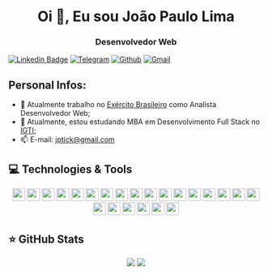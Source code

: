 <h1 align="center">Oi 👋, Eu sou João Paulo Lima</h1>
<h3 align="center">Desenvolvedor Web</h3>

[![Linkedin Badge](https://img.shields.io/badge/linkedin-%230077B5.svg?&style=for-the-badge&logo=linkedin&logoColor=white&link=https://www.linkedin.com/in/jo%C3%A3o-paulo-lima-548288200/)](https://www.linkedin.com/in/jo%C3%A3o-paulo-lima-548288200/)
[![Telegram](https://img.shields.io/badge/telegram-D14836?color=2CA5E0&style=for-the-badge&logo=telegram&logoColor=white)](https://t.me/jptick)
[![Github](https://img.shields.io/badge/github-%23100000.svg?&style=for-the-badge&logo=github&logoColor=white)](https://github.com/joaopaulu)
[![Gmail](https://img.shields.io/badge/gmail-D14836?&style=for-the-badge&logo=gmail&logoColor=white)](mailto:jptickl@gmail.com)


## Personal Infos:

- 💼 Atualmente trabalho no [Exército Brasileiro](https://www.eb.mil.br) como Analista Desenvolvedor Web;
- 🌱 Atualmente, estou estudando MBA em Desenvolvimento Full Stack no [IGTI](https://www.igti.com.br/cursos/mba-em-desenvolvimento-full-stack/);
- 📫 E-mail: jptick@gmail.com

## 💻 Technologies & Tools

<p align="center">
 
<img height="25" src="https://img.shields.io/badge/-HTML5-E34F26.svg?&style=flat-square&logo=html5&logoColor=white" />
<img height="25" src="https://img.shields.io/badge/-CSS3-1572B6.svg?&style=flat-square&logo=css3&logoColor=white" /> 
<img height="25" src="https://img.shields.io/badge/-JavaScript-%23F7DF1E.svg?&style=flat-square&logo=javascript&logoColor=black"/>
<img height="25" src="https://img.shields.io/badge/-Typescript%20-%23007ACC.svg?&style=flat-square&logo=typescript&logoColor=white"/>
<img height="25" src="https://img.shields.io/badge/-Node.js%20-%2343853D.svg?&style=flat-square&logo=node.js&logoColor=white"/>
<img height="25" src="https://img.shields.io/badge/-Express.js%20-%23404d59.svg?&style=flat-square"/>
<img height="25" src="https://img.shields.io/badge/-React%20-%2320232a.svg?&style=flat-square&logo=react&logoColor=%2361DAFB"/>
<img height="25" src="https://img.shields.io/badge/-Angular%20-%23DD0031.svg?&style=flat-square&logo=angular&logoColor=white"/>
<img height="25" src="https://img.shields.io/badge/-Bootstrap%20-%23563D7C.svg?&style=flat-square&logo=bootstrap&logoColor=white"/>
<img height="25" src="https://img.shields.io/badge/-Graphql-%23FF69D4.svg?&style=flat-square&logo=graphql&logoColor=white"/>

<img height="25" src="https://img.shields.io/badge/-Java-007396?style=flat-square&logo=java" />
<img height="25" src="https://img.shields.io/badge/-Spring-6DB33F?style=flat-square&logo=spring&logoColor=white" /> 
<img height="25" src="https://img.shields.io/badge/-PHP-4da6ff.svg?&style=flat-square&logo=php&logoColor=white" />

<img height="25" src="https://img.shields.io/badge/-Postgresql-336791.svg?&style=flat-square&logo=postgresql&logoColor=white" />
<img height="25" src="https://img.shields.io/badge/-Sql%20Server-CC2927.svg?&style=flat-square&logo=microsoft-sql-server&logoColor=white" />
<img height="25" src="https://img.shields.io/badge/-MySQL-4479A1.svg?&style=flat-square&logo=mysql&logoColor=white" />
<img height="25" src="https://img.shields.io/badge/-MariaDB-003545.svg?&style=flat-square&logo=MariaDB&logoColor=white" />
<img height="25" src="https://img.shields.io/badge/-MongoDB-47A248.svg?&style=flat-square&logo=MongoDB&logoColor=white" />
<img height="25" src="https://img.shields.io/badge/-Oracle-F80000.svg?&style=flat-square&logo=Oracle&logoColor=white" />
<img height="25" src="https://img.shields.io/badge/-Ubuntu-E95420.svg?&style=flat-square&logo=Ubuntu&logoColor=white" />

<img height="25" src="https://img.shields.io/badge/-IntelliJ%20IDEA-black?style=flat-square&logo=intellij-idea&logoColor=white" /> 
<img height="25" src="https://img.shields.io/badge/-Eclipse-2C2255?style=flat-square&logo=eclipse&logoColor=white" />
<img height="25" src="https://img.shields.io/badge/-VSCode-007ACC?style=flat-square&logo=visual-studio-code&logoColor=white" />

</p>

## ⭐ GitHub Stats

<p align = "center">
  <img src = "https://github-readme-stats.vercel.app/api?username=joaopaulu&show_icons=true&theme=tokyonight&line_height=27">
  <img src = "https://github-readme-stats.vercel.app/api/top-langs/?username=joaopaulu&hide=ruby,css,html&theme=tokyonight">
</p>

<!--
**joaopaulu/joaopaulu** is a ✨ _special_ ✨ repository because its `README.md` (this file) appears on your GitHub profile.

Here are some ideas to get you started:

- 🔭 I’m currently working on ...

- 👯 I’m looking to collaborate on ...
- 🤔 I’m looking for help with ...
- 💬 Ask me about ...
- 📫 How to reach me: ...
- 😄 Pronouns: ...
- ⚡ Fun fact: ...
  -->
